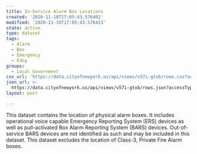 ```yaml
---
title: In-Service Alarm Box Locations
created: '2020-11-10T17:05:43.576402'
modified: '2020-11-10T17:05:43.576413'
state: active
type: dataset
tags:
  - Alarm
  - Box
  - Emergency
  - Fdny
groups:
  - Local Government
csv_url: 'https://data.cityofnewyork.us/api/views/v57i-gtxb/rows.csv?accessType=DOWNLOAD'
json_url: >-
  https://data.cityofnewyork.us/api/views/v57i-gtxb/rows.json?accessType=DOWNLOAD
layout: post

---
```

This dataset contains the location of physical alarm boxes. It includes operational voice capable Emergency Reporting System (ERS) devices as well as pull-activated Box Alarm Reporting System (BARS) devices. Out-of-service BARS devices are not identified as such and may be included in this dataset. This dataset excludes the location of Class-3, Private Fire Alarm boxes.
